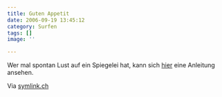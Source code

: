 ```yaml
---
title: Guten Appetit
date: 2006-09-19 13:45:12
category: Surfen
tags: []
image: ''

---
```


Wer mal spontan Lust auf ein Spiegelei hat, kann sich [hier](http://www.phys.ncku.edu.tw/~htsu/humor/fry_egg.html) eine Anleitung ansehen.  

  

Via [symlink.ch](http://www.symlink.ch/article.pl?sid=06/09/15/1924233)
